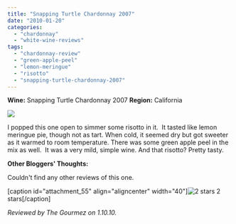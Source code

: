 ```yaml
---
title: "Snapping Turtle Chardonnay 2007"
date: "2010-01-20"
categories: 
  - "chardonnay"
  - "white-wine-reviews"
tags: 
  - "chardonnay-review"
  - "green-apple-peel"
  - "lemon-meringue"
  - "risotto"
  - "snapping-turtle-chardonnay-2007"
---
```


**Wine:** Snapping Turtle Chardonnay 2007 **Region:** California

![](http://www.rebeccagomezfarrell.com/gourmez/photos/snappingturtlechard.jpg)

I popped this one open to simmer some risotto in it.  It tasted like lemon meringue pie, though not as tart. When cold, it seemed dry but got sweeter as it warmed to room temperature. There was some green apple peel in the mix as well.  It was a very mild, simple wine. And that risotto? Pretty tasty.

**Other Bloggers' Thoughts:**

Couldn't find any other reviews of this one.

\[caption id="attachment\_55" align="aligncenter" width="40"\]![2 stars](http://www.rebeccagomezfarrell.com/wp-content/uploads/2009/02/rating_chicken11.gif "rating_chicken11") 2 stars\[/caption\]

_Reviewed by The Gourmez on 1.10.10._
